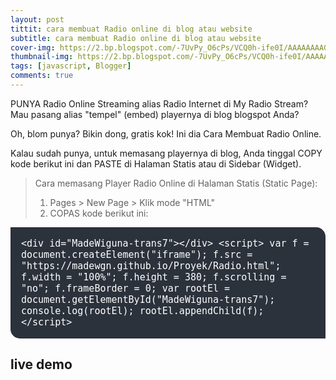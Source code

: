 ```yaml
---
layout: post
tittit: cara membuat Radio online di blog atau website
subtitle: cara membuat Radio online di blog atau website
cover-img: https://2.bp.blogspot.com/-7UvPy_O6cPs/VCQ0h-ife0I/AAAAAAAAGfU/dMrmAptj8yQ/s1600/radio%2Bonline%2Bmy%2Bradio%2Bstream%2Bembed%2Bplayer.png
thumbnail-img: https://2.bp.blogspot.com/-7UvPy_O6cPs/VCQ0h-ife0I/AAAAAAAAGfU/dMrmAptj8yQ/s1600/radio%2Bonline%2Bmy%2Bradio%2Bstream%2Bembed%2Bplayer.png
tags: [javascript, Blogger]
comments: true
---
```



PUNYA Radio Online Streaming alias Radio Internet di My Radio Stream? Mau pasang alias "tempel" (embed) playernya di blog blogspot Anda?

Oh, blom punya? Bikin dong, gratis kok! Ini dia Cara Membuat Radio Online.

Kalau sudah punya, untuk memasang playernya di blog, Anda tinggal COPY kode berikut ini dan PASTE di Halaman Statis atau di Sidebar (Widget).


>Cara memasang Player Radio Online di Halaman Statis (Static Page):
>1. Pages > New Page > Klik mode "HTML"
>2. COPAS kode berikut ini:


<div style="background-color: #2c323c; border-radius: 0px 15px; padding: 17px; text-align: left;"> <span style="color: white; font-family: 'Fira Mono', monospace; font-size: 15px;">&lt;div id="MadeWiguna-trans7">&lt;/div&gt;
&lt;script&gt;
  var f = document.createElement("iframe");
  f.src = "https://madewgn.github.io/Proyek/Radio.html";
  f.width = "100%";
  f.height = 380;
  f.scrolling = "no";
  f.frameBorder = 0;
  var rootEl = document.getElementById("MadeWiguna-trans7");
  console.log(rootEl);
  rootEl.appendChild(f);
&lt;/script&gt;</span></div>

## live demo

<div id="MadeWiguna-trans7"></div>
<script>
  var f = document.createElement("iframe");
  f.src = "https://madewgn.github.io/Proyek/Radio.html";
  f.width = "100%";
  f.height = 380;
  f.scrolling = "no";
  f.frameBorder = 0;
  var rootEl = document.getElementById("MadeWiguna-trans7");
  console.log(rootEl);
  rootEl.appendChild(f);
</script>


